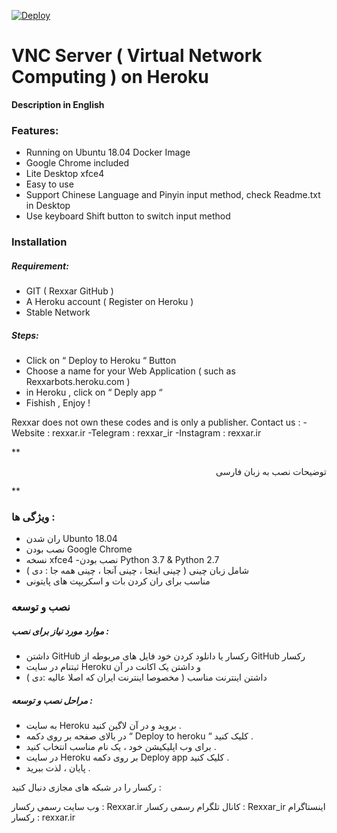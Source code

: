 [![Deploy](https://www.herokucdn.com/deploy/button.svg)](https://heroku.com/deploy)
# VNC Server ( Virtual Network Computing ) on Heroku
**Description in English**

### Features:
  - Running on Ubuntu 18.04 Docker Image
  - Google Chrome included
  - Lite Desktop xfce4
  - Easy to use
  - Support Chinese Language and Pinyin input method, check Readme.txt in Desktop
  - Use keyboard Shift button to switch input method      

### Installation

##### Requirement:
 - GIT  ( Rexxar GitHub )
 - A Heroku account ( Register on Heroku )
 - Stable Network

##### Steps: 
- Click on “ Deploy to Heroku “ Button 
- Choose a name for your Web Application ( such as Rexxarbots.heroku.com )
- in Heroku , click on “ Deply app “ 
- Fishish , Enjoy !


Rexxar does not own these codes and is only a publisher.
Contact us : 
	-Website : rexxar.ir
	-Telegram : rexxar_ir
	-Instagram : rexxar.ir



**<div dir="rtl">
توضیحات نصب به زبان فارسی
</div>**

###  ویژگی ها : 
  - ران شدن  Ubunto 18.04
- نصب بودن  Google Chrome
- نسخه xfce4
  -نصب بودن Python 3.7 & Python 2.7
- شامل زبان چینی ( چینی اینجا ، چینی آنجا ، چینی همه جا : دی )
 - مناسب برای ران کردن بات و اسکریپت های پایتونی 


###  نصب و توسعه

#####  موارد مورد نیاز برای نصب : 
- داشتن GitHub رکسار یا دانلود کردن خود فایل های مربوطه از GitHub  رکسار
- ثبتنام در سایت Heroku و داشتن یک اکانت در آن
- داشتن اینترنت مناسب ( مخصوصا اینترنت ایران که اصلا عالیه :دی )

#####  مراحل نصب و توسعه : 

- به سایت Heroku بروید و در آن لاگین کنید .
-  در بالای صفحه بر روی دکمه “ Deploy to heroku “ کلیک کنید .
- برای وب اپلیکیشن خود ، یک نام مناسب انتخاب کنید .
- در سایت Heroku بر روی دکمه Deploy app کلیک کنید .
- پایان ، لذت ببرید .


رکسار را در شبکه های مجازی دنبال کنید :

وب سایت رسمی رکسار  : 
Rexxar.ir
کانال تلگرام رسمی رکسار : Rexxar_ir
اینستاگرام رکسار : rexxar.ir
